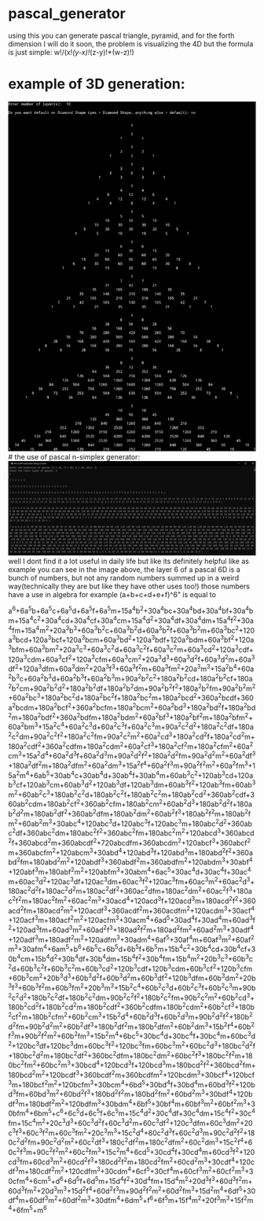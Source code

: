 # pascal_generator
using this you can generate pascal triangle, pyramid, and for the forth dimension I will do it soon, the problem is visualizing the 4D but the formula is just simple: w!/(x!*(y-x)!*(z-y)!*(w-z)!)
# example of 3D generation:
<img src="example.jpg">
# the use of pascal n-simplex generator:
<img src="exmpl.png">
well I dont find it a lot useful in daily life but like its definitely helpful like as example you can see in the image above, the layer 6 of a pascal 6D is a bunch of numbers, but not any random numbers summed up in a weird way(technically they are but like they have other uses too!) those numbers have a use in algebra for example (a+b+c+d+e+f)^6" is equal to

<spoiler>a<sup>6</sup>+6a<sup>5</sup>b+6a<sup>5</sup>c+6a<sup>5</sup>d+6a<sup>5</sup>f+6a<sup>5</sup>m+15a<sup>4</sup>b<sup>2</sup>+30a<sup>4</sup>bc+30a<sup>4</sup>bd+30a<sup>4</sup>bf+30a<sup>4</sup>bm+15a<sup>4</sup>c<sup>2</sup>+30a<sup>4</sup>cd+30a<sup>4</sup>cf+30a<sup>4</sup>cm+15a<sup>4</sup>d<sup>2</sup>+30a<sup>4</sup>df+30a<sup>4</sup>dm+15a<sup>4</sup>f<sup>2</sup>+30a<sup>4</sup>fm+15a<sup>4</sup>m<sup>2</sup>+20a<sup>3</sup>b<sup>3</sup>+60a<sup>3</sup>b<sup>2</sup>c+60a<sup>3</sup>b<sup>2</sup>d+60a<sup>3</sup>b<sup>2</sup>f+60a<sup>3</sup>b<sup>2</sup>m+60a<sup>3</sup>bc<sup>2</sup>+120a<sup>3</sup>bcd+120a<sup>3</sup>bcf+120a<sup>3</sup>bcm+60a<sup>3</sup>bd<sup>2</sup>+120a<sup>3</sup>bdf+120a<sup>3</sup>bdm+60a<sup>3</sup>bf<sup>2</sup>+120a<sup>3</sup>bfm+60a<sup>3</sup>bm<sup>2</sup>+20a<sup>3</sup>c<sup>3</sup>+60a<sup>3</sup>c<sup>2</sup>d+60a<sup>3</sup>c<sup>2</sup>f+60a<sup>3</sup>c<sup>2</sup>m+60a<sup>3</sup>cd<sup>2</sup>+120a<sup>3</sup>cdf+120a<sup>3</sup>cdm+60a<sup>3</sup>cf<sup>2</sup>+120a<sup>3</sup>cfm+60a<sup>3</sup>cm<sup>2</sup>+20a<sup>3</sup>d<sup>3</sup>+60a<sup>3</sup>d<sup>2</sup>f+60a<sup>3</sup>d<sup>2</sup>m+60a<sup>3</sup>df<sup>2</sup>+120a<sup>3</sup>dfm+60a<sup>3</sup>dm<sup>2</sup>+20a<sup>3</sup>f<sup>3</sup>+60a<sup>3</sup>f<sup>2</sup>m+60a<sup>3</sup>fm<sup>2</sup>+20a<sup>3</sup>m<sup>3</sup>+15a<sup>2</sup>b<sup>4</sup>+60a<sup>2</sup>b<sup>3</sup>c+60a<sup>2</sup>b<sup>3</sup>d+60a<sup>2</sup>b<sup>3</sup>f+60a<sup>2</sup>b<sup>3</sup>m+90a<sup>2</sup>b<sup>2</sup>c<sup>2</sup>+180a<sup>2</sup>b<sup>2</sup>cd+180a<sup>2</sup>b<sup>2</sup>cf+180a<sup>2</sup>b<sup>2</sup>cm+90a<sup>2</sup>b<sup>2</sup>d<sup>2</sup>+180a<sup>2</sup>b<sup>2</sup>df+180a<sup>2</sup>b<sup>2</sup>dm+90a<sup>2</sup>b<sup>2</sup>f<sup>2</sup>+180a<sup>2</sup>b<sup>2</sup>fm+90a<sup>2</sup>b<sup>2</sup>m<sup>2</sup>+60a<sup>2</sup>bc<sup>3</sup>+180a<sup>2</sup>bc<sup>2</sup>d+180a<sup>2</sup>bc<sup>2</sup>f+180a<sup>2</sup>bc<sup>2</sup>m+180a<sup>2</sup>bcd<sup>2</sup>+360a<sup>2</sup>bcdf+360a<sup>2</sup>bcdm+180a<sup>2</sup>bcf<sup>2</sup>+360a<sup>2</sup>bcfm+180a<sup>2</sup>bcm<sup>2</sup>+60a<sup>2</sup>bd<sup>3</sup>+180a<sup>2</sup>bd<sup>2</sup>f+180a<sup>2</sup>bd<sup>2</sup>m+180a<sup>2</sup>bdf<sup>2</sup>+360a<sup>2</sup>bdfm+180a<sup>2</sup>bdm<sup>2</sup>+60a<sup>2</sup>bf<sup>3</sup>+180a<sup>2</sup>bf<sup>2</sup>m+180a<sup>2</sup>bfm<sup>2</sup>+60a<sup>2</sup>bm<sup>3</sup>+15a<sup>2</sup>c<sup>4</sup>+60a<sup>2</sup>c<sup>3</sup>d+60a<sup>2</sup>c<sup>3</sup>f+60a<sup>2</sup>c<sup>3</sup>m+90a<sup>2</sup>c<sup>2</sup>d<sup>2</sup>+180a<sup>2</sup>c<sup>2</sup>df+180a<sup>2</sup>c<sup>2</sup>dm+90a<sup>2</sup>c<sup>2</sup>f<sup>2</sup>+180a<sup>2</sup>c<sup>2</sup>fm+90a<sup>2</sup>c<sup>2</sup>m<sup>2</sup>+60a<sup>2</sup>cd<sup>3</sup>+180a<sup>2</sup>cd<sup>2</sup>f+180a<sup>2</sup>cd<sup>2</sup>m+180a<sup>2</sup>cdf<sup>2</sup>+360a<sup>2</sup>cdfm+180a<sup>2</sup>cdm<sup>2</sup>+60a<sup>2</sup>cf<sup>3</sup>+180a<sup>2</sup>cf<sup>2</sup>m+180a<sup>2</sup>cfm<sup>2</sup>+60a<sup>2</sup>cm<sup>3</sup>+15a<sup>2</sup>d<sup>4</sup>+60a<sup>2</sup>d<sup>3</sup>f+60a<sup>2</sup>d<sup>3</sup>m+90a<sup>2</sup>d<sup>2</sup>f<sup>2</sup>+180a<sup>2</sup>d<sup>2</sup>fm+90a<sup>2</sup>d<sup>2</sup>m<sup>2</sup>+60a<sup>2</sup>df<sup>3</sup>+180a<sup>2</sup>df<sup>2</sup>m+180a<sup>2</sup>dfm<sup>2</sup>+60a<sup>2</sup>dm<sup>3</sup>+15a<sup>2</sup>f<sup>4</sup>+60a<sup>2</sup>f<sup>3</sup>m+90a<sup>2</sup>f<sup>2</sup>m<sup>2</sup>+60a<sup>2</sup>fm<sup>3</sup>+15a<sup>2</sup>m<sup>4</sup>+6ab<sup>5</sup>+30ab<sup>4</sup>c+30ab<sup>4</sup>d+30ab<sup>4</sup>f+30ab<sup>4</sup>m+60ab<sup>3</sup>c<sup>2</sup>+120ab<sup>3</sup>cd+120ab<sup>3</sup>cf+120ab<sup>3</sup>cm+60ab<sup>3</sup>d<sup>2</sup>+120ab<sup>3</sup>df+120ab<sup>3</sup>dm+60ab<sup>3</sup>f<sup>2</sup>+120ab<sup>3</sup>fm+60ab<sup>3</sup>m<sup>2</sup>+60ab<sup>2</sup>c<sup>3</sup>+180ab<sup>2</sup>c<sup>2</sup>d+180ab<sup>2</sup>c<sup>2</sup>f+180ab<sup>2</sup>c<sup>2</sup>m+180ab<sup>2</sup>cd<sup>2</sup>+360ab<sup>2</sup>cdf+360ab<sup>2</sup>cdm+180ab<sup>2</sup>cf<sup>2</sup>+360ab<sup>2</sup>cfm+180ab<sup>2</sup>cm<sup>2</sup>+60ab<sup>2</sup>d<sup>3</sup>+180ab<sup>2</sup>d<sup>2</sup>f+180ab<sup>2</sup>d<sup>2</sup>m+180ab<sup>2</sup>df<sup>2</sup>+360ab<sup>2</sup>dfm+180ab<sup>2</sup>dm<sup>2</sup>+60ab<sup>2</sup>f<sup>3</sup>+180ab<sup>2</sup>f<sup>2</sup>m+180ab<sup>2</sup>fm<sup>2</sup>+60ab<sup>2</sup>m<sup>3</sup>+30abc<sup>4</sup>+120abc<sup>3</sup>d+120abc<sup>3</sup>f+120abc<sup>3</sup>m+180abc<sup>2</sup>d<sup>2</sup>+360abc<sup>2</sup>df+360abc<sup>2</sup>dm+180abc<sup>2</sup>f<sup>2</sup>+360abc<sup>2</sup>fm+180abc<sup>2</sup>m<sup>2</sup>+120abcd<sup>3</sup>+360abcd<sup>2</sup>f+360abcd<sup>2</sup>m+360abcdf<sup>2</sup>+720abcdfm+360abcdm<sup>2</sup>+120abcf<sup>3</sup>+360abcf<sup>2</sup>m+360abcfm<sup>2</sup>+120abcm<sup>3</sup>+30abd<sup>4</sup>+120abd<sup>3</sup>f+120abd<sup>3</sup>m+180abd<sup>2</sup>f<sup>2</sup>+360abd<sup>2</sup>fm+180abd<sup>2</sup>m<sup>2</sup>+120abdf<sup>3</sup>+360abdf<sup>2</sup>m+360abdfm<sup>2</sup>+120abdm<sup>3</sup>+30abf<sup>4</sup>+120abf<sup>3</sup>m+180abf<sup>2</sup>m<sup>2</sup>+120abfm<sup>3</sup>+30abm<sup>4</sup>+6ac<sup>5</sup>+30ac<sup>4</sup>d+30ac<sup>4</sup>f+30ac<sup>4</sup>m+60ac<sup>3</sup>d<sup>2</sup>+120ac<sup>3</sup>df+120ac<sup>3</sup>dm+60ac<sup>3</sup>f<sup>2</sup>+120ac<sup>3</sup>fm+60ac<sup>3</sup>m<sup>2</sup>+60ac<sup>2</sup>d<sup>3</sup>+180ac<sup>2</sup>d<sup>2</sup>f+180ac<sup>2</sup>d<sup>2</sup>m+180ac<sup>2</sup>df<sup>2</sup>+360ac<sup>2</sup>dfm+180ac<sup>2</sup>dm<sup>2</sup>+60ac<sup>2</sup>f<sup>3</sup>+180ac<sup>2</sup>f<sup>2</sup>m+180ac<sup>2</sup>fm<sup>2</sup>+60ac<sup>2</sup>m<sup>3</sup>+30acd<sup>4</sup>+120acd<sup>3</sup>f+120acd<sup>3</sup>m+180acd<sup>2</sup>f<sup>2</sup>+360acd<sup>2</sup>fm+180acd<sup>2</sup>m<sup>2</sup>+120acdf<sup>3</sup>+360acdf<sup>2</sup>m+360acdfm<sup>2</sup>+120acdm<sup>3</sup>+30acf<sup>4</sup>+120acf<sup>3</sup>m+180acf<sup>2</sup>m<sup>2</sup>+120acfm<sup>3</sup>+30acm<sup>4</sup>+6ad<sup>5</sup>+30ad<sup>4</sup>f+30ad<sup>4</sup>m+60ad<sup>3</sup>f<sup>2</sup>+120ad<sup>3</sup>fm+60ad<sup>3</sup>m<sup>2</sup>+60ad<sup>2</sup>f<sup>3</sup>+180ad<sup>2</sup>f<sup>2</sup>m+180ad<sup>2</sup>fm<sup>2</sup>+60ad<sup>2</sup>m<sup>3</sup>+30adf<sup>4</sup>+120adf<sup>3</sup>m+180adf<sup>2</sup>m<sup>2</sup>+120adfm<sup>3</sup>+30adm<sup>4</sup>+6af<sup>5</sup>+30af<sup>4</sup>m+60af<sup>3</sup>m<sup>2</sup>+60af<sup>2</sup>m<sup>3</sup>+30afm<sup>4</sup>+6am<sup>5</sup>+b<sup>6</sup>+6b<sup>5</sup>c+6b<sup>5</sup>d+6b<sup>5</sup>f+6b<sup>5</sup>m+15b<sup>4</sup>c<sup>2</sup>+30b<sup>4</sup>cd+30b<sup>4</sup>cf+30b<sup>4</sup>cm+15b<sup>4</sup>d<sup>2</sup>+30b<sup>4</sup>df+30b<sup>4</sup>dm+15b<sup>4</sup>f<sup>2</sup>+30b<sup>4</sup>fm+15b<sup>4</sup>m<sup>2</sup>+20b<sup>3</sup>c<sup>3</sup>+60b<sup>3</sup>c<sup>2</sup>d+60b<sup>3</sup>c<sup>2</sup>f+60b<sup>3</sup>c<sup>2</sup>m+60b<sup>3</sup>cd<sup>2</sup>+120b<sup>3</sup>cdf+120b<sup>3</sup>cdm+60b<sup>3</sup>cf<sup>2</sup>+120b<sup>3</sup>cfm+60b<sup>3</sup>cm<sup>2</sup>+20b<sup>3</sup>d<sup>3</sup>+60b<sup>3</sup>d<sup>2</sup>f+60b<sup>3</sup>d<sup>2</sup>m+60b<sup>3</sup>df<sup>2</sup>+120b<sup>3</sup>dfm+60b<sup>3</sup>dm<sup>2</sup>+20b<sup>3</sup>f<sup>3</sup>+60b<sup>3</sup>f<sup>2</sup>m+60b<sup>3</sup>fm<sup>2</sup>+20b<sup>3</sup>m<sup>3</sup>+15b<sup>2</sup>c<sup>4</sup>+60b<sup>2</sup>c<sup>3</sup>d+60b<sup>2</sup>c<sup>3</sup>f+60b<sup>2</sup>c<sup>3</sup>m+90b<sup>2</sup>c<sup>2</sup>d<sup>2</sup>+180b<sup>2</sup>c<sup>2</sup>df+180b<sup>2</sup>c<sup>2</sup>dm+90b<sup>2</sup>c<sup>2</sup>f<sup>2</sup>+180b<sup>2</sup>c<sup>2</sup>fm+90b<sup>2</sup>c<sup>2</sup>m<sup>2</sup>+60b<sup>2</sup>cd<sup>3</sup>+180b<sup>2</sup>cd<sup>2</sup>f+180b<sup>2</sup>cd<sup>2</sup>m+180b<sup>2</sup>cdf<sup>2</sup>+360b<sup>2</sup>cdfm+180b<sup>2</sup>cdm<sup>2</sup>+60b<sup>2</sup>cf<sup>3</sup>+180b<sup>2</sup>cf<sup>2</sup>m+180b<sup>2</sup>cfm<sup>2</sup>+60b<sup>2</sup>cm<sup>3</sup>+15b<sup>2</sup>d<sup>4</sup>+60b<sup>2</sup>d<sup>3</sup>f+60b<sup>2</sup>d<sup>3</sup>m+90b<sup>2</sup>d<sup>2</sup>f<sup>2</sup>+180b<sup>2</sup>d<sup>2</sup>fm+90b<sup>2</sup>d<sup>2</sup>m<sup>2</sup>+60b<sup>2</sup>df<sup>3</sup>+180b<sup>2</sup>df<sup>2</sup>m+180b<sup>2</sup>dfm<sup>2</sup>+60b<sup>2</sup>dm<sup>3</sup>+15b<sup>2</sup>f<sup>4</sup>+60b<sup>2</sup>f<sup>3</sup>m+90b<sup>2</sup>f<sup>2</sup>m<sup>2</sup>+60b<sup>2</sup>fm<sup>3</sup>+15b<sup>2</sup>m<sup>4</sup>+6bc<sup>5</sup>+30bc<sup>4</sup>d+30bc<sup>4</sup>f+30bc<sup>4</sup>m+60bc<sup>3</sup>d<sup>2</sup>+120bc<sup>3</sup>df+120bc<sup>3</sup>dm+60bc<sup>3</sup>f<sup>2</sup>+120bc<sup>3</sup>fm+60bc<sup>3</sup>m<sup>2</sup>+60bc<sup>2</sup>d<sup>3</sup>+180bc<sup>2</sup>d<sup>2</sup>f+180bc<sup>2</sup>d<sup>2</sup>m+180bc<sup>2</sup>df<sup>2</sup>+360bc<sup>2</sup>dfm+180bc<sup>2</sup>dm<sup>2</sup>+60bc<sup>2</sup>f<sup>3</sup>+180bc<sup>2</sup>f<sup>2</sup>m+180bc<sup>2</sup>fm<sup>2</sup>+60bc<sup>2</sup>m<sup>3</sup>+30bcd<sup>4</sup>+120bcd<sup>3</sup>f+120bcd<sup>3</sup>m+180bcd<sup>2</sup>f<sup>2</sup>+360bcd<sup>2</sup>fm+180bcd<sup>2</sup>m<sup>2</sup>+120bcdf<sup>3</sup>+360bcdf<sup>2</sup>m+360bcdfm<sup>2</sup>+120bcdm<sup>3</sup>+30bcf<sup>4</sup>+120bcf<sup>3</sup>m+180bcf<sup>2</sup>m<sup>2</sup>+120bcfm<sup>3</sup>+30bcm<sup>4</sup>+6bd<sup>5</sup>+30bd<sup>4</sup>f+30bd<sup>4</sup>m+60bd<sup>3</sup>f<sup>2</sup>+120bd<sup>3</sup>fm+60bd<sup>3</sup>m<sup>2</sup>+60bd<sup>2</sup>f<sup>3</sup>+180bd<sup>2</sup>f<sup>2</sup>m+180bd<sup>2</sup>fm<sup>2</sup>+60bd<sup>2</sup>m<sup>3</sup>+30bdf<sup>4</sup>+120bdf<sup>3</sup>m+180bdf<sup>2</sup>m<sup>2</sup>+120bdfm<sup>3</sup>+30bdm<sup>4</sup>+6bf<sup>5</sup>+30bf<sup>4</sup>m+60bf<sup>3</sup>m<sup>2</sup>+60bf<sup>2</sup>m<sup>3</sup>+30bfm<sup>4</sup>+6bm<sup>5</sup>+c<sup>6</sup>+6c<sup>5</sup>d+6c<sup>5</sup>f+6c<sup>5</sup>m+15c<sup>4</sup>d<sup>2</sup>+30c<sup>4</sup>df+30c<sup>4</sup>dm+15c<sup>4</sup>f<sup>2</sup>+30c<sup>4</sup>fm+15c<sup>4</sup>m<sup>2</sup>+20c<sup>3</sup>d<sup>3</sup>+60c<sup>3</sup>d<sup>2</sup>f+60c<sup>3</sup>d<sup>2</sup>m+60c<sup>3</sup>df<sup>2</sup>+120c<sup>3</sup>dfm+60c<sup>3</sup>dm<sup>2</sup>+20c<sup>3</sup>f<sup>3</sup>+60c<sup>3</sup>f<sup>2</sup>m+60c<sup>3</sup>fm<sup>2</sup>+20c<sup>3</sup>m<sup>3</sup>+15c<sup>2</sup>d<sup>4</sup>+60c<sup>2</sup>d<sup>3</sup>f+60c<sup>2</sup>d<sup>3</sup>m+90c<sup>2</sup>d<sup>2</sup>f<sup>2</sup>+180c<sup>2</sup>d<sup>2</sup>fm+90c<sup>2</sup>d<sup>2</sup>m<sup>2</sup>+60c<sup>2</sup>df<sup>3</sup>+180c<sup>2</sup>df<sup>2</sup>m+180c<sup>2</sup>dfm<sup>2</sup>+60c<sup>2</sup>dm<sup>3</sup>+15c<sup>2</sup>f<sup>4</sup>+60c<sup>2</sup>f<sup>3</sup>m+90c<sup>2</sup>f<sup>2</sup>m<sup>2</sup>+60c<sup>2</sup>fm<sup>3</sup>+15c<sup>2</sup>m<sup>4</sup>+6cd<sup>5</sup>+30cd<sup>4</sup>f+30cd<sup>4</sup>m+60cd<sup>3</sup>f<sup>2</sup>+120cd<sup>3</sup>fm+60cd<sup>3</sup>m<sup>2</sup>+60cd<sup>2</sup>f<sup>3</sup>+180cd<sup>2</sup>f<sup>2</sup>m+180cd<sup>2</sup>fm<sup>2</sup>+60cd<sup>2</sup>m<sup>3</sup>+30cdf<sup>4</sup>+120cdf<sup>3</sup>m+180cdf<sup>2</sup>m<sup>2</sup>+120cdfm<sup>3</sup>+30cdm<sup>4</sup>+6cf<sup>5</sup>+30cf<sup>4</sup>m+60cf<sup>3</sup>m<sup>2</sup>+60cf<sup>2</sup>m<sup>3</sup>+30cfm<sup>4</sup>+6cm<sup>5</sup>+d<sup>6</sup>+6d<sup>5</sup>f+6d<sup>5</sup>m+15d<sup>4</sup>f<sup>2</sup>+30d<sup>4</sup>fm+15d<sup>4</sup>m<sup>2</sup>+20d<sup>3</sup>f<sup>3</sup>+60d<sup>3</sup>f<sup>2</sup>m+60d<sup>3</sup>fm<sup>2</sup>+20d<sup>3</sup>m<sup>3</sup>+15d<sup>2</sup>f<sup>4</sup>+60d<sup>2</sup>f<sup>3</sup>m+90d<sup>2</sup>f<sup>2</sup>m<sup>2</sup>+60d<sup>2</sup>fm<sup>3</sup>+15d<sup>2</sup>m<sup>4</sup>+6df<sup>5</sup>+30df<sup>4</sup>m+60df<sup>3</sup>m<sup>2</sup>+60df<sup>2</sup>m<sup>3</sup>+30dfm<sup>4</sup>+6dm<sup>5</sup>+f<sup>6</sup>+6f<sup>5</sup>m+15f<sup>4</sup>m<sup>2</sup>+20f<sup>3</sup>m<sup>3</sup>+15f<sup>2</sup>m<sup>4</sup>+6fm<sup>5</sup>+m<sup>6</sup></spoiler>
